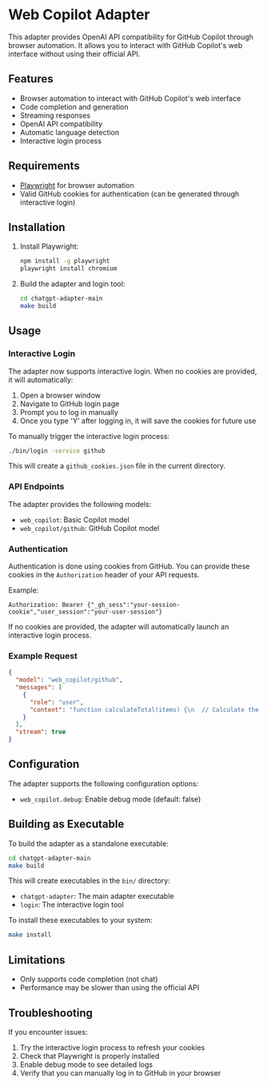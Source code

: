 # Web Copilot Adapter

This adapter provides OpenAI API compatibility for GitHub Copilot through browser automation. It allows you to interact with GitHub Copilot's web interface without using their official API.

## Features

- Browser automation to interact with GitHub Copilot's web interface
- Code completion and generation
- Streaming responses
- OpenAI API compatibility
- Automatic language detection
- Interactive login process

## Requirements

- [Playwright](https://playwright.dev/) for browser automation
- Valid GitHub cookies for authentication (can be generated through interactive login)

## Installation

1. Install Playwright:
   ```bash
   npm install -g playwright
   playwright install chromium
   ```

2. Build the adapter and login tool:
   ```bash
   cd chatgpt-adapter-main
   make build
   ```

## Usage

### Interactive Login

The adapter now supports interactive login. When no cookies are provided, it will automatically:

1. Open a browser window
2. Navigate to GitHub login page
3. Prompt you to log in manually
4. Once you type 'Y' after logging in, it will save the cookies for future use

To manually trigger the interactive login process:

```bash
./bin/login -service github
```

This will create a `github_cookies.json` file in the current directory.

### API Endpoints

The adapter provides the following models:

- `web_copilot`: Basic Copilot model
- `web_copilot/github`: GitHub Copilot model

### Authentication

Authentication is done using cookies from GitHub. You can provide these cookies in the `Authorization` header of your API requests.

Example:
```
Authorization: Bearer {"_gh_sess":"your-session-cookie","user_session":"your-user-session"}
```

If no cookies are provided, the adapter will automatically launch an interactive login process.

### Example Request

```json
{
  "model": "web_copilot/github",
  "messages": [
    {
      "role": "user",
      "content": "function calculateTotal(items) {\n  // Calculate the total price of all items\n  "
    }
  ],
  "stream": true
}
```

## Configuration

The adapter supports the following configuration options:

- `web_copilot.debug`: Enable debug mode (default: false)

## Building as Executable

To build the adapter as a standalone executable:

```bash
cd chatgpt-adapter-main
make build
```

This will create executables in the `bin/` directory:
- `chatgpt-adapter`: The main adapter executable
- `login`: The interactive login tool

To install these executables to your system:

```bash
make install
```

## Limitations

- Only supports code completion (not chat)
- Performance may be slower than using the official API

## Troubleshooting

If you encounter issues:

1. Try the interactive login process to refresh your cookies
2. Check that Playwright is properly installed
3. Enable debug mode to see detailed logs
4. Verify that you can manually log in to GitHub in your browser

